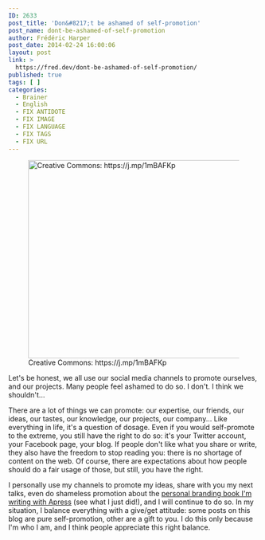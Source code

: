 ```yaml
---
ID: 2633
post_title: 'Don&#8217;t be ashamed of self-promotion'
post_name: dont-be-ashamed-of-self-promotion
author: Frédéric Harper
post_date: 2014-02-24 16:00:06
layout: post
link: >
  https://fred.dev/dont-be-ashamed-of-self-promotion/
published: true
tags: [ ]
categories:
  - Brainer
  - English
  - FIX ANTIDOTE
  - FIX IMAGE
  - FIX LANGUAGE
  - FIX TAGS
  - FIX URL
---
```

<figure><img alt="Creative Commons: https://j.mp/1mBAFKp" src="http://fred.dev/wp-content/uploads/2014/02/promotion.jpg" width="600" height="398" /><figcaption> Creative Commons: https://j.mp/1mBAFKp</figcaption></figure>
Let's be honest, we all use our social media channels to promote ourselves, and our projects. Many people feel ashamed to do so. I don't. I think we shouldn't...

There are a lot of things we can promote: our expertise, our friends, our ideas, our tastes, our knowledge, our projects, our company... Like everything in life, it's a question of dosage. Even if you would self-promote to the extreme, you still have the right to do so: it's your Twitter account, your Facebook page, your blog. If people don't like what you share or write, they also have the freedom to stop reading you: there is no shortage of content on the web. Of course, there are expectations about how people should do a fair usage of those, but still, you have the right.

I personally use my channels to promote my ideas, share with you my next talks, even do shameless promotion about the [personal branding book I'm writing with Apress][1] (see what I just did!), and I will continue to do so. In my situation, I balance everything with a give/get attitude: some posts on this blog are pure self-promotion, other are a gift to you. I do this only because I'm who I am, and I think people appreciate this right balance.

 [1]: https://book.fred.dev/ "Book on Personal Branding for developers"